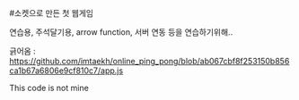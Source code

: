 #소켓으로 만든 첫 웹게임

연습용, 주석달기용, arrow function, 서버 연동 등을 연습하기위해..

긁어옴 : https://github.com/imtaekh/online_ping_pong/blob/ab067cbf8f253150b856ca1b67a6806e9cf810c7/app.js

This code is not mine